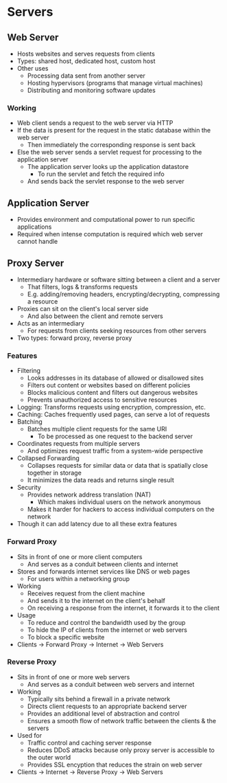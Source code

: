 # Servers

## Web Server

-   Hosts websites and serves requests from clients
-   Types: shared host, dedicated host, custom host
-   Other uses
    -   Processing data sent from another server
    -   Hosting hypervisors (programs that manage virtual machines)
    -   Distributing and monitoring software updates

### Working

-   Web client sends a request to the web server via HTTP
-   If the data is present for the request in the static database within the web server
    -   Then immediately the corresponding response is sent back
-   Else the web server sends a servlet request for processing to the application server
    -   The application server looks up the application datastore
        -   To run the servlet and fetch the required info
    -   And sends back the servlet response to the web server

## Application Server

-   Provides environment and computational power to run specific applications
-   Required when intense computation is required which web server cannot handle

## Proxy Server

-   Intermediary hardware or software sitting between a client and a server
    -   That filters, logs & transforms requests
    -   E.g. adding/removing headers, encrypting/decrypting, compressing a resource
-   Proxies can sit on the client's local server side
    -   And also between the client and remote servers
-   Acts as an intermediary
    -   For requests from clients seeking resources from other servers
-   Two types: forward proxy, reverse proxy

### Features

-   Filtering
    -   Looks addresses in its database of allowed or disallowed sites
    -   Filters out content or websites based on different policies
    -   Blocks malicious content and filters out dangerous websites
    -   Prevents unauthorized access to sensitive resources
-   Logging: Transforms requests using encryption, compression, etc.
-   Caching: Caches frequently used pages, can serve a lot of requests
-   Batching
    -   Batches multiple client requests for the same URI
        -   To be processed as one request to the backend server
-   Coordinates requests from multiple servers
    -   And optimizes request traffic from a system-wide perspective
-   Collapsed Forwarding
    -   Collapses requests for similar data or data that is spatially close together in storage
    -   It minimizes the data reads and returns single result
-   Security
    -   Provides network address translation (NAT)
        -   Which makes individual users on the network anonymous
    -   Makes it harder for hackers to access individual computers on the network
-   Though it can add latency due to all these extra features

### Forward Proxy

-   Sits in front of one or more client computers
    -   And serves as a conduit between clients and internet
-   Stores and forwards internet services like DNS or web pages
    -   For users within a networking group
-   Working
    -   Receives request from the client machine
    -   And sends it to the internet on the client's behalf
    -   On receiving a response from the internet, it forwards it to the client
-   Usage
    -   To reduce and control the bandwidth used by the group
    -   To hide the IP of clients from the internet or web servers
    -   To block a specific website
-   Clients -> Forward Proxy -> Internet -> Web Servers

### Reverse Proxy

-   Sits in front of one or more web servers
    -   And serves as a conduit between web servers and internet
-   Working
    -   Typically sits behind a firewall in a private network
    -   Directs client requests to an appropriate backend server
    -   Provides an additional level of abstraction and control
    -   Ensures a smooth flow of network traffic between the clients & the servers
-   Used for
    -   Traffic control and caching server response
    -   Reduces DDoS attacks because only proxy server is accessible to the outer world
    -   Provides SSL encyption that reduces the strain on web server
-   Clients -> Internet -> Reverse Proxy -> Web Servers
